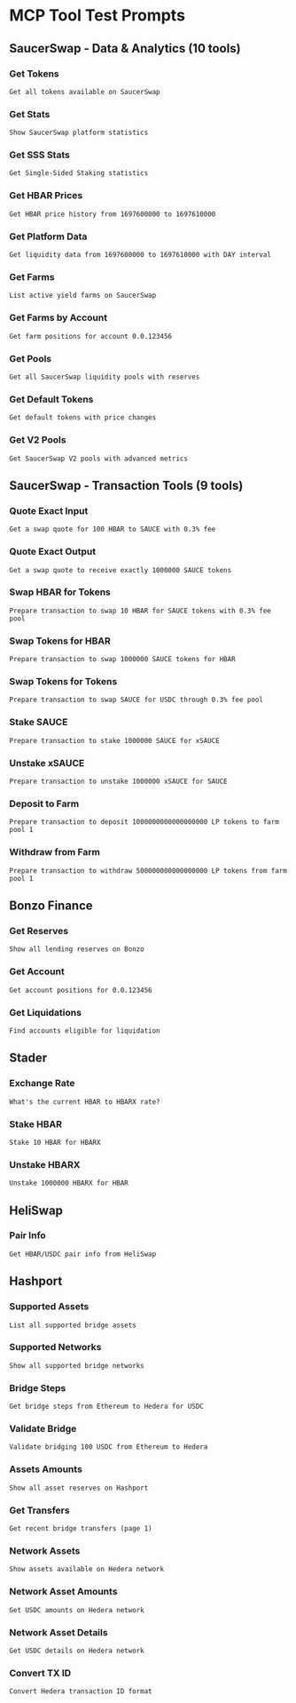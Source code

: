 # MCP Tool Test Prompts

## SaucerSwap - Data & Analytics (10 tools)

### Get Tokens
```
Get all tokens available on SaucerSwap
```

### Get Stats
```
Show SaucerSwap platform statistics
```

### Get SSS Stats
```
Get Single-Sided Staking statistics
```

### Get HBAR Prices
```
Get HBAR price history from 1697600000 to 1697610000
```

### Get Platform Data
```
Get liquidity data from 1697600000 to 1697610000 with DAY interval
```

### Get Farms
```
List active yield farms on SaucerSwap
```

### Get Farms by Account
```
Get farm positions for account 0.0.123456
```

### Get Pools
```
Get all SaucerSwap liquidity pools with reserves
```

### Get Default Tokens
```
Get default tokens with price changes
```

### Get V2 Pools
```
Get SaucerSwap V2 pools with advanced metrics
```

## SaucerSwap - Transaction Tools (9 tools)

### Quote Exact Input
```
Get a swap quote for 100 HBAR to SAUCE with 0.3% fee
```

### Quote Exact Output
```
Get a swap quote to receive exactly 1000000 SAUCE tokens
```

### Swap HBAR for Tokens
```
Prepare transaction to swap 10 HBAR for SAUCE tokens with 0.3% fee pool
```

### Swap Tokens for HBAR
```
Prepare transaction to swap 1000000 SAUCE tokens for HBAR
```

### Swap Tokens for Tokens
```
Prepare transaction to swap SAUCE for USDC through 0.3% fee pool
```

### Stake SAUCE
```
Prepare transaction to stake 1000000 SAUCE for xSAUCE
```

### Unstake xSAUCE
```
Prepare transaction to unstake 1000000 xSAUCE for SAUCE
```

### Deposit to Farm
```
Prepare transaction to deposit 1000000000000000000 LP tokens to farm pool 1
```

### Withdraw from Farm
```
Prepare transaction to withdraw 500000000000000000 LP tokens from farm pool 1
```

## Bonzo Finance

### Get Reserves
```
Show all lending reserves on Bonzo
```

### Get Account
```
Get account positions for 0.0.123456
```

### Get Liquidations
```
Find accounts eligible for liquidation
```

## Stader

### Exchange Rate
```
What's the current HBAR to HBARX rate?
```

### Stake HBAR
```
Stake 10 HBAR for HBARX
```

### Unstake HBARX
```
Unstake 1000000 HBARX for HBAR
```

## HeliSwap

### Pair Info
```
Get HBAR/USDC pair info from HeliSwap
```

## Hashport

### Supported Assets
```
List all supported bridge assets
```

### Supported Networks
```
Show all supported bridge networks
```

### Bridge Steps
```
Get bridge steps from Ethereum to Hedera for USDC
```

### Validate Bridge
```
Validate bridging 100 USDC from Ethereum to Hedera
```

### Assets Amounts
```
Show all asset reserves on Hashport
```

### Get Transfers
```
Get recent bridge transfers (page 1)
```

### Network Assets
```
Show assets available on Hedera network
```

### Network Asset Amounts
```
Get USDC amounts on Hedera network
```

### Network Asset Details
```
Get USDC details on Hedera network
```

### Convert TX ID
```
Convert Hedera transaction ID format
```